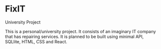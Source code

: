 # FixIT
University Project 

This is a personal/university project.
It consists of an imaginary IT company that has repairing services. It is planned to be built using minimal API, SQLlite, HTML, CSS and React.
